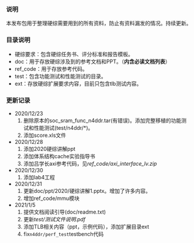 ### 说明

本发布包用于整理硬综需要用到的所有资料，防止有资料漏发的情况。持续更新。

### 目录说明

- 硬综要求：包含硬综任务书、评分标准和报告模板。
- doc：用于存放硬综涉及到的参考文档和PPT。（**内含必读文档列表**）
- ref_code：用于存放参考代码。
- test：包含功能测试和性能测试的目录。
- ext：存放硬综扩展要求内容，目前只包含tlb测试内容。

### 更新记录

- 2020/12/23
  1. 删除原本的soc_sram_func_n4ddr.tar(有错误)。添加完整移植的功能测试和性能测试(test/n4ddr/*)。
  2. 添加score.xls文件
- 2020/12/28
  1. 添加2020硬综讲解ppt
  2. 添加体系结构cache实验指导书
  3. 添加吕学长axi参考代码，见*ref_code/axi_interface_lv.zip*
- 2020/12/30
  1. 添加lab4工程
- 2020/12/31
  1. 更新doc/ppt/2020/硬综讲解1.pptx。增加了许多内容。
  2. 增加ref_code/mmu模块
- 2021/1/5
  1. 提供文档阅读引导(doc/readme.txt)
  2. 更新*test/测试文件说明.pdf*
  3. 添加TLB相关内容（ppt，示例代码），添加扩展目录ext
  4. fix`n4ddr/perf_test`testbench代码
